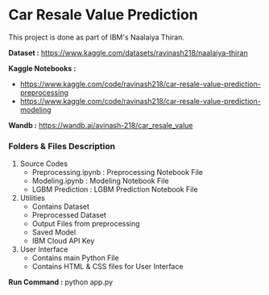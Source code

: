 # Car Resale Value Prediction

This project is done as part of IBM's Naalaiya Thiran.

**Dataset :** https://www.kaggle.com/datasets/ravinash218/naalaiya-thiran

**Kaggle Notebooks :**
- https://www.kaggle.com/code/ravinash218/car-resale-value-prediction-preprocessing
- https://www.kaggle.com/code/ravinash218/car-resale-value-prediction-modeling

**Wandb :** https://wandb.ai/avinash-218/car_resale_value

### Folders & Files Description

1) Source Codes
	- Preprocessing.ipynb : Preprocessing Notebook File
	- Modeling.ipynb : Modeling Notebook File
	- LGBM Prediction : LGBM Prediction Notebook File
2) Utilities
	- Contains Dataset
	- Preprocessed Dataset
	- Output Files from preprocessing
	- Saved Model
	- IBM Cloud API Key
3) User Interface
	- Contains main Python File
	- Contains HTML & CSS files for User Interface
	
**Run Command :** python app.py